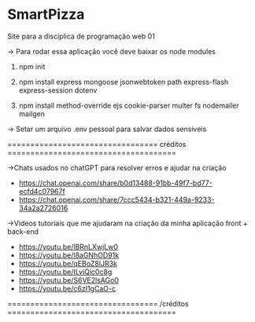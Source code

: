 # SmartPizza
Site para a disciplica de programação web 01

-> Para rodar essa aplicação você deve baixar os node modules
1. npm init

2. npm install express mongoose jsonwebtoken path express-flash express-session dotenv
3. npm install method-override ejs cookie-parser multer fs nodemailer mailgen

-> Setar um arquivo .env pessoal para salvar dados sensiveis  

================================= créditos =====================================
 
 ->Chats usados no chatGPT para resolver erros e ajudar na criação                     
                                                                                      
  * https://chat.openai.com/share/b0d13488-91bb-49f7-bd77-ecfd4c07967f                 
  * https://chat.openai.com/share/7ccc5434-b321-449a-9233-34a2a2726016                   
                                                                                  
 ->Videos tutoriais que me ajudaram na criação da minha aplicação front + back-end    
                                                                                  
  * https://youtu.be/lBRnLXwjLw0                                                         
  * https://youtu.be/l8aGNhOD91k                                               
  * https://youtu.be/qEBoZ8lJR3k                                                  
  * https://youtu.be/ILviQic0c8g                                                      
  * https://youtu.be/S6VE2lsAGo0                                                        
  * https://youtu.be/c6zI1gCaO-c 

================================= /créditos =====================================

